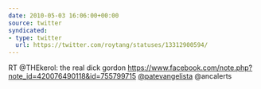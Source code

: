 ```yaml
---
date: 2010-05-03 16:06:00+00:00
source: twitter
syndicated:
- type: twitter
  url: https://twitter.com/roytang/statuses/13312900594/
---
```


RT @THEkerol: the real dick gordon https://www.facebook.com/note.php?note_id=420076490118&id=755799715  [@patevangelista](https://twitter.com/patevangelista/) @ancalerts